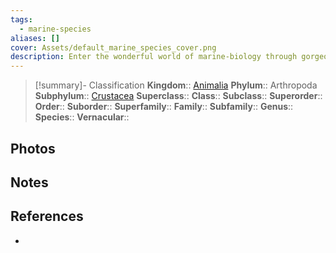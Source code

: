```yaml
---
tags:
  - marine-species
aliases: []
cover: Assets/default_marine_species_cover.png
description: Enter the wonderful world of marine-biology through gorgeous underwater pictures of marine animals. Crustaceans are taxons that encompasses crabs, shrimps, lobsters, and other well known crustaceans (and sea food indeed).
---
```

> [!summary]- Classification
**Kingdom**:: [Animalia](Animalia.md)
**Phylum**:: Arthropoda
**Subphylum**:: [Crustacea](Crustacea.md)
**Superclass**::
**Class**:: 
**Subclass**:: 
**Superorder**:: 
**Order**:: 
**Suborder**::
**Superfamily**::
**Family**::
**Subfamily**::
**Genus**::
**Species**::
**Vernacular**::

## Photos

## Notes

## References
- 
